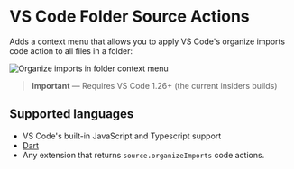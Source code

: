 # VS Code Folder Source Actions

Adds a context menu that allows you to apply VS Code's organize imports code action to all files in a folder:

![Organize imports in folder context menu](https://github.com/mjbvz/vscode-folder-source-actions/raw/master/documentation/menu.png?raw=true)

> **Important** — Requires VS Code 1.26+ (the current insiders builds)

## Supported languages

- VS Code's built-in JavaScript and Typescript support
- [Dart](https://github.com/Dart-Code/Dart-Code)
- Any extension that returns `source.organizeImports` code actions.